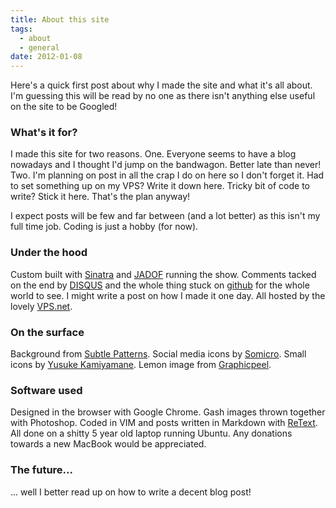 ```yaml
---
title: About this site
tags:
  - about
  - general
date: 2012-01-08
---
```

Here's a quick first post about why I made the site and what it's all about. I'm guessing this will be read by no one as there isn't anything else useful on the site to be Googled!

### What's it for?

I made this site for two reasons. One. Everyone seems to have a blog nowadays and I thought I'd jump on the bandwagon. Better late than never! Two. I'm planning on post in all the crap I do on here so I don't forget it. Had to set something up on my VPS? Write it down here. Tricky bit of code to write? Stick it here. That's the plan anyway!

I expect posts will be few and far between (and a lot better) as this isn't my full time job. Coding is just a hobby (for now).

### Under the hood

Custom built with [Sinatra](http://sinatrarb.com) and [JADOF](https://github.com/remi/jadof) running the show. Comments tacked on the end by [DISQUS](http://disqus.com) and the whole thing stuck on [github](https://github.com/fatnic/codebiff) for the whole world to see. I might write a post on how I made it one day. All hosted by the lovely [VPS.net](http://vps.net).

### On the surface

Background from [Subtle Patterns](http://subtlepatterns.com/?p=449). Social media icons by [Somicro](http://vervex.deviantart.com/art/Somicro-27-Social-Media-Icons-257232757). Small icons by [Yusuke Kamiyamane](http://p.yusukekamiyamane.com/). Lemon image from [Graphicpeel](http://graphicpeel.com/icons).

### Software used

Designed in the browser with Google Chrome. Gash images thrown together with Photoshop. Coded in VIM and posts written in Markdown with [ReText](http://sourceforge.net/p/retext/home/ReText/). All done on a shitty 5 year old laptop running Ubuntu. Any donations towards a new MacBook would be appreciated. 


### The future...

... well I better read up on how to write a decent blog post!
